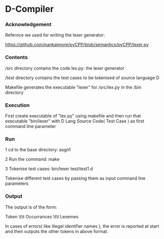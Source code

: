 # D-Compiler

### Acknowledgement

Refernce we used for writing the lexer generator:
 
https://github.com/pankajmore/pyCPP/blob/semantics/pyCPP/lexer.py

### Contents
/src directory contains the code lex.py: the lexer generator

/test directory contains the test cases to be tokenised of source language D

Makefile generates the executable "lexer" for /src/lex.py in the /bin directory

### Execution

First create executable of "lex.py" using makefile and then run that executable "bin/lexer" with D Lang Source Code( Test Case ) as first command line parameter

### Run
1 cd to the base directory: asgn1

2 Run the command: make

3 Tokenise test cases: bin/lexer test/test1.d

Tokenise different test cases by passing them as input command line parameters
 	
### Output

The output is of the form:

Token \t\t Occurrances \t\t Lexemes 

In cases of errors( like illegal identifier names ), the error is reported at start and then outputs the other tokens in above format.
